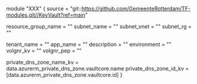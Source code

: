 module "XXX" {
  source = "git::https://github.com/GemeenteRotterdam/TF-modules.git//KeyVault?ref=main"

  resource_group_name = ""
  subnet_name         = ""
  subnet_vnet         = ""
  subnet_rg           = ""

  tenant_name = ""
  app_name    = ""
  description = ""
  environment = ""
  volgnr_kv   = ""
  volgnr_pep  = ""

  private_dns_zone_name_kv = data.azurerm_private_dns_zone.vaultcore.name
  private_dns_zone_id_kv   = [data.azurerm_private_dns_zone.vaultcore.id]
}